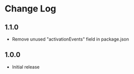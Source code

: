 # Change Log

## 1.1.0

- Remove unused "activationEvents" field in package.json

## 1.0.0

- Initial release
